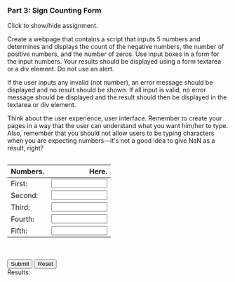 ### Part 3: Sign Counting Form

<p id="flip">Click to show/hide assignment.</p>
<div id="panel">

Create a webpage that contains a script that inputs 5 numbers and determines and displays the count of the negative numbers, the number of positive numbers, and the number of zeros. Use input boxes in a form for the input numbers. Your results should be displayed using a form textarea or a div element. Do not use an alert.

If the user inputs any invalid (not number), an error message should be displayed and no result should be shown. If all input is valid, no error message should be displayed and the result should then be displayed in the textarea or div element.

Think about the user experience, user interface. Remember to create your pages in a way that the user can understand what you want him/her to type. Also, remember that you should not allow users to be typing characters when you are expecting numbers—it's not a good idea to give NaN as a result, right?

</div>

<section class="body">

<div class="row">

<form name="myform">

<div class="one-half column">

| Numbers. |                                                                             Here. |
| :-------------------- | --------------------------------------------------------------------------------: |
| First:         | <input type="number" name="num0" step="1" min="-1000000000" max="1000000000" required>|
| Second:        | <input type="number" name="num1" step="1" min="-1000000000" max="1000000000" required>|
| Third:         | <input type="number" name="num2" step="1" min="-1000000000" max="1000000000" required>|
| Fourth:        | <input type="number" name="num3" step="1" min="-1000000000" max="1000000000" required>|
| Fifth:         | <input type="number" name="num4" step="1" min="-1000000000" max="1000000000" required>|

</div>

<div class="one-half column">
<br><br>
<span class="button-row">
<input type="button" class="button-primary" onclick="process()" value="Submit">
<input type="reset" value="Reset" id="reset">
</span>
<br>
Results: 
<br>
<div id="results">
</div>
<br><br>
</div>
</form>
</div>
</section>

<script>
function process()
{
let numbers = [0, 0, 0, 0, 0];
let negnum = 0, posnum = 0, zeronum = 0;

numbers.forEach(function (number, index) {
    numbers[index] = parseInt(document.forms["myform"].elements[`num${index}`].value);
    });

for (let i = 0; i < 5 ; i++) {
    if (numbers[i] < 0) {
        negnum++;
    } else if (numbers[i] > 0) {
        posnum++;
    } else {
        zeronum++;
    }
}

isNaN(numbers[0]) || isNaN(numbers[1]) || isNaN(numbers[2]) || isNaN(numbers[3]) || isNaN(numbers[4])
    ? $("#results").text("You have entered invalid input. Please enter integers only.") 
    : $("#results").text(`You have entered ${ negnum != 0 ? negnum : "no" } negative, ${ posnum != 0 ? posnum : "no" } positive, and ${ zeronum != 0 ? zeronum : "no" } zero numbers.`); 
}

window.addEventListener('load', function () {
    $('#reset').click(function(){
      $("#results").text("");
  });
});
</script>

